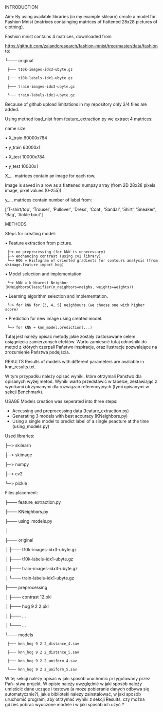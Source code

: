 INTRODUCTION

Aim: By using available libraries (in my example sklearn) create a model for Fashion Mnist (matrixes containging matrices of flattened 28x28 pictures of clothing).

Fashion mnist contains 4 matrices, downloaded from

https://github.com/zalandoresearch/fashion-mnist/tree/master/data/fashion to:

└─── original

     ├─── t10k-images-idx3-ubyte.gz
     
     ├─── t10k-labels-idx1-ubyte.gz
     
     ├─── train-images-idx3-ubyte.gz
     
     └─── train-labels-idx1-ubyte.gz

Because of github upload limitations in my repository only 3/4 files are added.

Using method load_nist from feature_extraction.py we extract 4 matrices:

  name      size
  
• X_train   60000x784

• y_train   60000x1

• X_test    10000x784

• y_test    10000x1

X_... matrices contain an image for each row.

Image is saved in a row as a flattened numpay array (from 2D 28x28 pixels image, pixel values (0-255))

y_... matrices contain number of label from:

['T-shirt/top', 'Trouser', 'Pullover', 'Dress', 'Coat', 'Sandal', 'Shirt', 'Sneaker', 'Bag', 'Ankle boot']


METHODS

Steps for creating model:

• Feature extraction from picture.

     ├─> no preprocessing (for kNN is unnecessary)
     ├─> enchancing contrast (using cv2 library)
     └─> HOG = Histogram of oriented gradients for contours analysis (from skimage.feature import hog)

• Model selection and implementation.

     └─> kNN = k-Nearest Neighbor (KNeighborsClassifier(n_neighbors=neighs, weights=weights))

• Learning algorithm selection and implementation.

     └─> for kNN for [3, 4, 5] neighbours (we choose one with higher score)

• Prediction for new image using created model.

     └─> for kNN = knn_model.prediction(...)

Tutaj jest należy opisać metody jakie zostały zastosowane celem osiągnięcia
zamierzonych efektów. Warto zamieścić tutaj odnośniki do metod z których czerpali
Państwo inspiracje, oraz ilustracje pozwalające na zrozumienie Państwa podejścia.


RESULTS
Results of models with different parameters are avaliable in knn_results.txt.

W tym przypadku należy opisać wyniki, które otrzymali Państwo dla opisanych
wyżej metod. Wyniki warto przedstawić w tabelce, zestawiając z wynikami otrzymanymi
dla rozwiązań referencyjnych (tymi opisanymi w sekcji Benchmark).


USAGE
Models creation was seperated into three steps:
- Accessing and preprocessing data (feature_extraction.py)
- Generating 3 models with best accuracy (KNeighbors.py)
- Using a single model to predict label of a single peacture at the time (using_models.py)

Used libraries:

├─> skilearn

├─> skimage

├─> numpy

├─> cv2

└─> pickle

Files placement:

├─── feature_extraction.py

├─── KNeighbors.py

├─── using_models.py

│

├─── original

│    ├─── t10k-images-idx3-ubyte.gz

│    ├─── t10k-labels-idx1-ubyte.gz

│    ├─── train-images-idx3-ubyte.gz

│    └─── train-labels-idx1-ubyte.gz

├─── preprocessing

│    ├─── contrast 12.pkl

│    ├─── hog 9 2 2.pkl

│    ├─── ...

│    └─── ...

└─── models

     ├─── knn_hog 9 2 2_distance_4.sav

     ├─── knn_hog 9 2 2_distance_5.sav

     ├─── knn_hog 9 2 2_uniform_4.sav

     └─── knn_hog 9 2 2_uniform_5.sav


W tej sekcji należy opisać w jaki sposób uruchomić przygotowany przez Pań-
stwa projekt. W opisie należy uwzględnić w jaki sposób należy umieścić dane uczące i
testowe (a może pobieranie danych odbywa się automatycznie?), jakie biblioteki należy
zainstalować, w jaki sposób uruchomić program, aby otrzymać wyniki z sekcji Results,
czy można gdzieś pobrać wyuczone modele i w jaki sposób ich użyć ?
